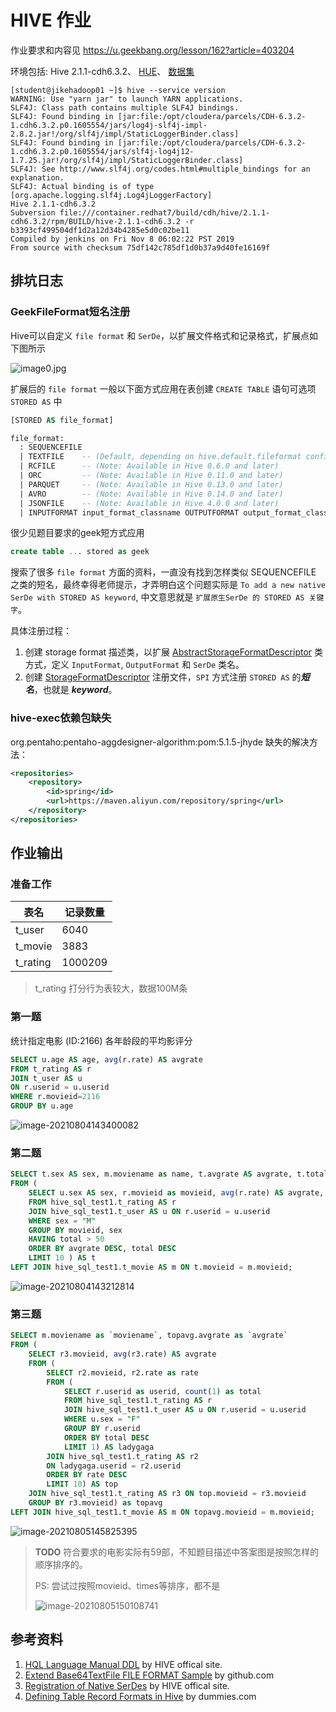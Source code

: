 # HIVE 作业

作业要求和内容见 https://u.geekbang.org/lesson/162?article=403204

环境包括: Hive 2.1.1-cdh6.3.2、 [HUE](http://jikehadoop04:8889/hue)、 [数据集](jikehadoop04:/home/student/lajin/)

```shell
[student@jikehadoop01 ~]$ hive --service version
WARNING: Use "yarn jar" to launch YARN applications.
SLF4J: Class path contains multiple SLF4J bindings.
SLF4J: Found binding in [jar:file:/opt/cloudera/parcels/CDH-6.3.2-1.cdh6.3.2.p0.1605554/jars/log4j-slf4j-impl-2.8.2.jar!/org/slf4j/impl/StaticLoggerBinder.class]
SLF4J: Found binding in [jar:file:/opt/cloudera/parcels/CDH-6.3.2-1.cdh6.3.2.p0.1605554/jars/slf4j-log4j12-1.7.25.jar!/org/slf4j/impl/StaticLoggerBinder.class]
SLF4J: See http://www.slf4j.org/codes.html#multiple_bindings for an explanation.
SLF4J: Actual binding is of type [org.apache.logging.slf4j.Log4jLoggerFactory]
Hive 2.1.1-cdh6.3.2
Subversion file:///container.redhat7/build/cdh/hive/2.1.1-cdh6.3.2/rpm/BUILD/hive-2.1.1-cdh6.3.2 -r b3393cf499504df1d2a12d34b4285e5d0c02be11
Compiled by jenkins on Fri Nov 8 06:02:22 PST 2019
From source with checksum 75df142c785df1d0b37a9d40fe16169f
```



## 排坑日志

### GeekFileFormat短名注册

Hive可以自定义 `file format` 和 `SerDe`，以扩展文件格式和记录格式，扩展点如下图所示

![image0.jpg](images/README/424121.image0.jpg)

扩展后的 `file format` 一般以下面方式应用在表创建 `CREATE TABLE` 语句可选项 `STORED AS` 中

```sql
[STORED AS file_format]

file_format:
  : SEQUENCEFILE
  | TEXTFILE    -- (Default, depending on hive.default.fileformat configuration)
  | RCFILE      -- (Note: Available in Hive 0.6.0 and later)
  | ORC         -- (Note: Available in Hive 0.11.0 and later)
  | PARQUET     -- (Note: Available in Hive 0.13.0 and later)
  | AVRO        -- (Note: Available in Hive 0.14.0 and later)
  | JSONFILE    -- (Note: Available in Hive 4.0.0 and later)
  | INPUTFORMAT input_format_classname OUTPUTFORMAT output_format_classname
```

很少见题目要求的geek短方式应用

```sql
create table ... stored as geek
```

搜索了很多 `file format` 方面的资料，一直没有找到怎样类似 SEQUENCEFILE 之类的短名，最终幸得老师提示，才弄明白这个问题实际是 `To add a new native SerDe with STORED AS keyword`, 中文意思就是 `扩展原生SerDe 的 STORED AS 关键字`。

具体注册过程：

1. 创建 storage format 描述类，以扩展 [AbstractStorageFormatDescriptor](https://github.com/apache/hive/blob/trunk/ql/src/java/org/apache/hadoop/hive/ql/io/AbstractStorageFormatDescriptor.java) 类方式，定义 `InputFormat`, `OutputFormat` 和 `SerDe` 类名。
2. 创建 [StorageFormatDescriptor](https://github.com/apache/hive/blob/trunk/ql/src/main/resources/META-INF/services/org.apache.hadoop.hive.ql.io.StorageFormatDescriptor) 注册文件，`SPI` 方式注册 `STORED AS` 的***短名***，也就是 ***keyword***。



### hive-exec依赖包缺失

org.pentaho:pentaho-aggdesigner-algorithm:pom:5.1.5-jhyde 缺失的解决方法：

```xml
<repositories>
    <repository>
        <id>spring</id>
        <url>https://maven.aliyun.com/repository/spring</url>
    </repository>
</repositories>
```



## 作业输出

### 准备工作

| 表名     | 记录数量 |
| -------- | -------- |
| t_user   | 6040     |
| t_movie  | 3883     |
| t_rating | 1000209  |

> t_rating 打分行为表较大，数据100M条



### 第一题

统计指定电影 (ID:2166) 各年龄段的平均影评分

```sql
SELECT u.age AS age, avg(r.rate) AS avgrate
FROM t_rating AS r
JOIN t_user AS u
ON r.userid = u.userid
WHERE r.movieid=2116
GROUP BY u.age
```

![image-20210804143400082](images/README/image-20210804143400082.png)



### 第二题

```sql
SELECT t.sex AS sex, m.moviename as name, t.avgrate AS avgrate, t.total AS total
FROM (
    SELECT u.sex AS sex, r.movieid as movieid, avg(r.rate) AS avgrate, count(1) AS total
    FROM hive_sql_test1.t_rating AS r
    JOIN hive_sql_test1.t_user AS u ON r.userid = u.userid
    WHERE sex = "M"
    GROUP BY movieid, sex
    HAVING total > 50
    ORDER BY avgrate DESC, total DESC
    LIMIT 10 ) AS t
LEFT JOIN hive_sql_test1.t_movie AS m ON t.movieid = m.movieid;
```

![image-20210804143212814](images/README/image-20210804143212814.png)

### 第三题

```sql
SELECT m.moviename as `moviename`, topavg.avgrate as `avgrate`
FROM (
    SELECT r3.movieid, avg(r3.rate) AS avgrate
    FROM (
        SELECT r2.movieid, r2.rate as rate
        FROM (
            SELECT r.userid as userid, count(1) as total
            FROM hive_sql_test1.t_rating AS r
            JOIN hive_sql_test1.t_user AS u ON r.userid = u.userid
            WHERE u.sex = "F"
            GROUP BY r.userid
            ORDER BY total DESC
            LIMIT 1) AS ladygaga
        JOIN hive_sql_test1.t_rating AS r2
        ON ladygaga.userid = r2.userid
        ORDER BY rate DESC
        LIMIT 10) AS top
    JOIN hive_sql_test1.t_rating AS r3 ON top.movieid = r3.movieid
    GROUP BY r3.movieid) as topavg
LEFT JOIN hive_sql_test1.t_movie AS m ON topavg.movieid = m.movieid;
```

![image-20210805145825395](images/README/image-20210805145825395.png)

> **TODO** 符合要求的电影实际有59部，不知题目描述中答案图是按照怎样的顺序排序的。
>
> PS: 尝试过按照movieid、times等排序，都不是
>
> ![image-20210805150108741](images/README/image-20210805150108741.png)



## 参考资料

1. [HQL Language Manual DDL](https://cwiki.apache.org/confluence/display/Hive/LanguageManual+DDL) by HIVE offical site.
2. [Extend Base64TextFile FILE FORMAT Sample](https://github.com/cloudera/hive/tree/cdh5.8.0-release/contrib/src/java/org/apache/hadoop/hive/contrib/fileformat/base64) by github.com
3. [Registration of Native SerDes](https://cwiki.apache.org/confluence/display/Hive/DeveloperGuide#DeveloperGuide-RegistrationofNativeSerDes) by HIVE offical site.
4. [Defining Table Record Formats in Hive](https://www.dummies.com/programming/big-data/hadoop/defining-table-record-formats-in-hive/) by dummies.com

